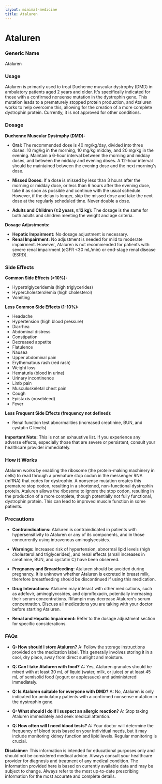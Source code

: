 ```yaml
---
layout: minimal-medicine
title: Ataluren
---
```


# Ataluren
### Generic Name
Ataluren

### Usage
Ataluren is primarily used to treat Duchenne muscular dystrophy (DMD) in ambulatory patients aged 2 years and older.  It's specifically indicated for those with a confirmed nonsense mutation in the dystrophin gene. This mutation leads to a prematurely stopped protein production, and Ataluren works to help overcome this, allowing for the creation of a more complete dystrophin protein.  Currently, it is not approved for other conditions.

### Dosage

**Duchenne Muscular Dystrophy (DMD):**

* **Oral:** The recommended dose is 40 mg/kg/day, divided into three doses: 10 mg/kg in the morning, 10 mg/kg midday, and 20 mg/kg in the evening.  Maintain a 6-hour interval between the morning and midday doses, and between the midday and evening doses.  A 12-hour interval should be maintained between the evening dose and the next morning's dose.

* **Missed Doses:** If a dose is missed by less than 3 hours after the morning or midday dose, or less than 6 hours after the evening dose, take it as soon as possible and continue with the usual schedule.  However, if the delay is longer, skip the missed dose and take the next dose at the regularly scheduled time.  Never double a dose.


* **Adults and Children (≥2 years, ≥12 kg):** The dosage is the same for both adults and children meeting the weight and age criteria.

**Dosage Adjustments:**

* **Hepatic Impairment:** No dosage adjustment is necessary.
* **Renal Impairment:** No adjustment is needed for mild to moderate impairment.  However, Ataluren is not recommended for patients with severe renal impairment (eGFR <30 mL/min) or end-stage renal disease (ESRD).

### Side Effects

**Common Side Effects (>10%):**

* Hypertriglyceridemia (high triglycerides)
* Hypercholesterolemia (high cholesterol)
* Vomiting

**Less Common Side Effects (1-10%):**

* Headache
* Hypertension (high blood pressure)
* Diarrhea
* Abdominal distress
* Constipation
* Decreased appetite
* Flatulence
* Nausea
* Upper abdominal pain
* Erythematous rash (red rash)
* Weight loss
* Hematuria (blood in urine)
* Urinary incontinence
* Limb pain
* Musculoskeletal chest pain
* Cough
* Epistaxis (nosebleed)
* Fever


**Less Frequent Side Effects (frequency not defined):**

* Renal function test abnormalities (increased creatinine, BUN, and cystatin C levels)


**Important Note:**  This is not an exhaustive list.  If you experience any adverse effects, especially those that are severe or persistent, consult your healthcare provider immediately.


### How it Works

Ataluren works by enabling the ribosome (the protein-making machinery in cells) to read through a premature stop codon in the messenger RNA (mRNA) that codes for dystrophin. A nonsense mutation creates this premature stop codon, resulting in a shortened, non-functional dystrophin protein.  Ataluren allows the ribosome to ignore the stop codon, resulting in the production of a more complete, though potentially not fully functional, dystrophin protein. This can lead to improved muscle function in some patients.

### Precautions

* **Contraindications:** Ataluren is contraindicated in patients with hypersensitivity to Ataluren or any of its components, and in those concurrently using intravenous aminoglycosides.

* **Warnings:**  Increased risk of hypertension, abnormal lipid levels (high cholesterol and triglycerides), and renal effects (small increases in creatinine, BUN, and cystatin C) have been observed.

* **Pregnancy and Breastfeeding:** Ataluren should be avoided during pregnancy.  It is unknown whether Ataluren is excreted in breast milk, therefore breastfeeding should be discontinued if using this medication.

* **Drug Interactions:** Ataluren may interact with other medications, such as adefovir, aminoglycosides, and ciprofloxacin, potentially increasing their serum concentrations.  Rifampin may decrease Ataluren's serum concentration.  Discuss all medications you are taking with your doctor before starting Ataluren.

* **Renal and Hepatic Impairment:**  Refer to the dosage adjustment section for specific considerations.

### FAQs

* **Q: How should I store Ataluren?** A:  Follow the storage instructions provided on the medication label. This generally involves storing it in a cool, dry place, away from direct sunlight and moisture.

* **Q: Can I take Ataluren with food?** A: Yes, Ataluren granules should be mixed with at least 30 mL of liquid (water, milk, or juice) or at least 45 mL of semisolid food (yogurt or applesauce) and administered immediately.

* **Q: Is Ataluren suitable for everyone with DMD?** A: No, Ataluren is only indicated for ambulatory patients with a confirmed nonsense mutation in the dystrophin gene.

* **Q: What should I do if I suspect an allergic reaction?** A: Stop taking Ataluren immediately and seek medical attention.

* **Q: How often will I need blood tests?** A: Your doctor will determine the frequency of blood tests based on your individual needs, but it may include monitoring kidney function and lipid levels.  Regular monitoring is crucial.

**Disclaimer:** This information is intended for educational purposes only and should not be considered medical advice. Always consult your healthcare provider for diagnosis and treatment of any medical condition.  The information provided here is based on currently available data and may be subject to change.  Always refer to the most up-to-date prescribing information for the most accurate and complete details.
